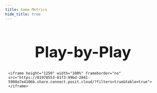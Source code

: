 ```yaml
---
title: Game Metrics
hide_title: true
---
```


<div style="margin: 10px;">
    <div style="text-align: center;">
		<b><h1 style="font-size:50px">Play-by-Play</h1></b>
	</div>

    <iframe height="1250" width="100%" frameborder="no" src="https://01970553-81f3-99bd-2841-5908e7e4106b.share.connect.posit.cloud/?filters=true&table=true"></iframe>

</div>